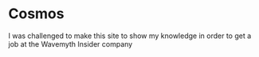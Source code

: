 # Cosmos
I was challenged to make this site to show my knowledge in order to get a job at the Wavemyth Insider company
